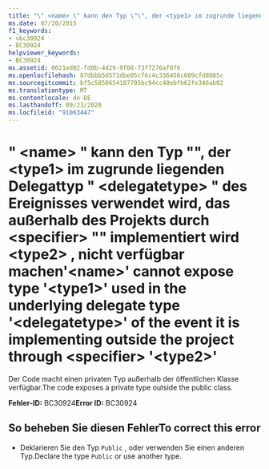 ```yaml
---
title: "\" <name> \" kann den Typ \"\", der <type1> im zugrunde liegenden Delegattyp \" <delegatetype> \" des Ereignisses verwendet wird, das außerhalb des Projekts durch <specifier> \"\" implementiert wird <type2> , nicht verfügbar machen"
ms.date: 07/20/2015
f1_keywords:
- vbc30924
- BC30924
helpviewer_keywords:
- BC30924
ms.assetid: 0021ed02-fd0b-4d29-9f08-73f7276af076
ms.openlocfilehash: 87dbbb5d571dbe05cf6c4c336456c609cfd8085c
ms.sourcegitcommit: bf5c5850654187705bc94cc40ebfb62fe346ab02
ms.translationtype: MT
ms.contentlocale: de-DE
ms.lasthandoff: 09/23/2020
ms.locfileid: "91063447"
---
```

# <a name="name-cannot-expose-type-type1-used-in-the-underlying-delegate-type-delegatetype-of-the-event-it-is-implementing-outside-the-project-through-specifier-type2"></a><span data-ttu-id="43eda-102">" \<name> " kann den Typ "", der \<type1> im zugrunde liegenden Delegattyp " \<delegatetype> " des Ereignisses verwendet wird, das außerhalb des Projekts durch \<specifier> "" implementiert wird \<type2> , nicht verfügbar machen</span><span class="sxs-lookup"><span data-stu-id="43eda-102">'\<name>' cannot expose type '\<type1>' used in the underlying delegate type '\<delegatetype>' of the event it is implementing outside the project through \<specifier> '\<type2>'</span></span>

<span data-ttu-id="43eda-103">Der Code macht einen privaten Typ außerhalb der öffentlichen Klasse verfügbar.</span><span class="sxs-lookup"><span data-stu-id="43eda-103">The code exposes a private type outside the public class.</span></span>  
  
 <span data-ttu-id="43eda-104">**Fehler-ID:** BC30924</span><span class="sxs-lookup"><span data-stu-id="43eda-104">**Error ID:** BC30924</span></span>  
  
## <a name="to-correct-this-error"></a><span data-ttu-id="43eda-105">So beheben Sie diesen Fehler</span><span class="sxs-lookup"><span data-stu-id="43eda-105">To correct this error</span></span>  
  
- <span data-ttu-id="43eda-106">Deklarieren Sie den Typ `Public` , oder verwenden Sie einen anderen Typ.</span><span class="sxs-lookup"><span data-stu-id="43eda-106">Declare the type `Public` or use another type.</span></span>

